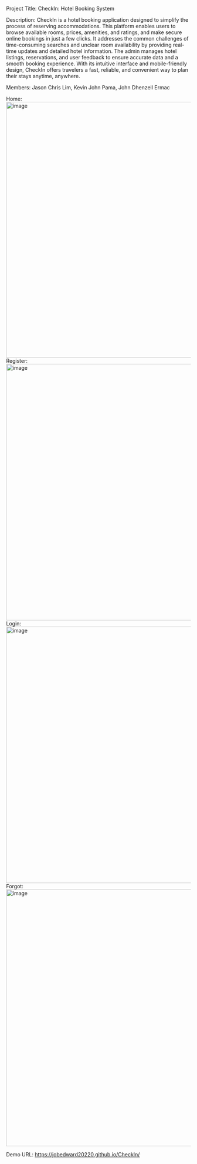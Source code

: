 Project Title:
CheckIn: Hotel Booking System

Description: 
CheckIn is a hotel booking application designed to simplify the process of reserving accommodations. This 
platform enables users to browse available rooms, prices, amenities, and ratings, and make secure online 
bookings in just a few clicks. It addresses the common challenges of time-consuming searches and unclear 
room availability by providing real-time updates and detailed hotel information. The admin manages hotel 
listings, reservations, and user feedback to ensure accurate data and a smooth booking experience. With its 
intuitive interface and mobile-friendly design, CheckIn offers travelers a fast, reliable, and convenient way 
to plan their stays anytime, anywhere. 

Members:
 Jason Chris Lim,
 Kevin John Pama,
 John Dhenzell Ermac

Home: <img width="1365" height="696" alt="image" src="https://github.com/user-attachments/assets/c45ae12f-0980-4a98-b72a-2ebe04e97a0f" />
Register: <img width="1366" height="698" alt="image" src="https://github.com/user-attachments/assets/531c080c-ae40-497b-996a-9610cd6a4377" />
Login: <img width="1366" height="698" alt="image" src="https://github.com/user-attachments/assets/46a6792e-b091-4a63-8d23-094e0167c594" />
Forgot: <img width="1363" height="699" alt="image" src="https://github.com/user-attachments/assets/c808dc5f-6ec0-4141-b9d8-5c8b0767d955" />

Demo URL: https://jobedward20220.github.io/CheckIn/

